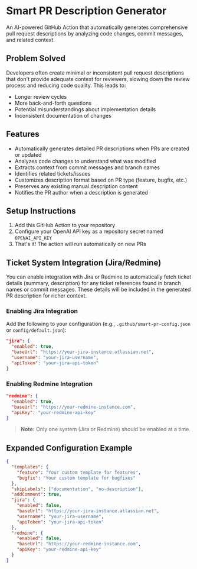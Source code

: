 # Smart PR Description Generator

An AI-powered GitHub Action that automatically generates comprehensive pull request descriptions by analyzing code changes, commit messages, and related context.

## Problem Solved

Developers often create minimal or inconsistent pull request descriptions that don't provide adequate context for reviewers, slowing down the review process and reducing code quality. This leads to:

- Longer review cycles
- More back-and-forth questions
- Potential misunderstandings about implementation details
- Inconsistent documentation of changes

## Features

- Automatically generates detailed PR descriptions when PRs are created or updated
- Analyzes code changes to understand what was modified
- Extracts context from commit messages and branch names
- Identifies related tickets/issues
- Customizes description format based on PR type (feature, bugfix, etc.)
- Preserves any existing manual description content
- Notifies the PR author when a description is generated

## Setup Instructions

1. Add this GitHub Action to your repository
2. Configure your OpenAI API key as a repository secret named `OPENAI_API_KEY`
3. That's it! The action will run automatically on new PRs

## Ticket System Integration (Jira/Redmine)

You can enable integration with Jira or Redmine to automatically fetch ticket details (summary, description) for any ticket references found in branch names or commit messages. These details will be included in the generated PR description for richer context.

### Enabling Jira Integration

Add the following to your configuration (e.g., `.github/smart-pr-config.json` or `config/default.json`):

```json
"jira": {
  "enabled": true,
  "baseUrl": "https://your-jira-instance.atlassian.net",
  "username": "your-jira-username",
  "apiToken": "your-jira-api-token"
}
```

### Enabling Redmine Integration

```json
"redmine": {
  "enabled": true,
  "baseUrl": "https://your-redmine-instance.com",
  "apiKey": "your-redmine-api-key"
}
```

> **Note:** Only one system (Jira or Redmine) should be enabled at a time.

## Expanded Configuration Example

```json
{
  "templates": {
    "feature": "Your custom template for features",
    "bugfix": "Your custom template for bugfixes"
  },
  "skipLabels": ["documentation", "no-description"],
  "addComment": true,
  "jira": {
    "enabled": false,
    "baseUrl": "https://your-jira-instance.atlassian.net",
    "username": "your-jira-username",
    "apiToken": "your-jira-api-token"
  },
  "redmine": {
    "enabled": false,
    "baseUrl": "https://your-redmine-instance.com",
    "apiKey": "your-redmine-api-key"
  }
}
```
